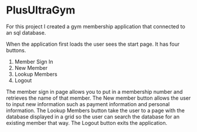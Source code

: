 # PlusUltraGym
For this project I created a gym membership application that connected to an sql database.

When the application first loads the user sees the start page. It has four buttons.
1. Member Sign In
2. New Member
3. Lookup Members
4. Logout

The member sign in page allows you to put in a membership number and retrieves the name of that member. The New member button allows the user to input new information such as payment information and personal information. The Lookup Members button take the user to a page with the database displayed in a grid so the user can search the database for an existing member that way. The Logout button exits the application.
